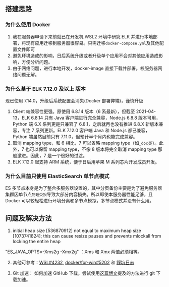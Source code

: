 ## 搭建思路

### 为什么使用 Docker

1. 我在服务器申请下来前就已在开发机 WSL2 环境中研究 ELK 并进行本地部署，将现有应用迁移到服务器很容易。只需迁移`docker-compose.yml`及其他配置文件即可
2. 避免环境造成的影响，日后系统升级或者升级单个应用不会对其他应用造成影响，方便分析问题。
3. 由于网络问题，进行本地开发，docker-image 直接下载并部署。校服务器网络问题无解。

### 为什么基于 ELK 7.12.0 及以上 版本

现已使用 7.14.0，升级后系统配置会消失(Docker 部署弊端)，谨慎升级

1. Client 端兼容性更强。原使用 6.8.14 版本（6 系最新），但截至 2021-04-13，ELK 6.8.14 只有 Java 客户端进行完全兼容，Node.js 6.8.8 版本可用，Python 端 6.X 系列更是只兼容了 6.8.1，之后就再也没有推进 6.8.X 新版本兼容，专注 7 系列更新。ELK 7.12.0 客户端 Java 和 Node.js 都已兼容，Python 端虽然目前只有 7.11.0，但预计半个月内也能完成兼容。
2. 取消 mapping type，和 6 相比，7 可以省略 mapping type（如`_doc`类）。此外，7 也可以保留 mapping type，不像 8 版本将完全取消 mapping type 那般激进。因此，7 是一个很好的过渡。
3. ELK 7.12.0 起支持 ARM 系统，便于日后用苹果 M 系列芯片开发成员开发。

### 为什么目前只使用 ElasticSearch 单节点模式

ES 多节点本身是为了整合多服务器设置的，其中分页备份主要是为了避免服务器集群因单节点`物理受损`导致大部分内容损失。所以即使本服务器性能足够，且 Docker 可以较轻松进行环境分离和多节点模拟，多节点模式并没有什么用。

## 问题及解决方法

1.  initial heap size [536870912] not equal to maximum heap size [1073741824]; this can cause resize pauses and prevents mlockall from locking the entire heap

"ES_JAVA_OPTS=-Xms2g -Xmx2g" ：Xms 和 Xmx 两值必须相等。

2. 其他可参考：[WSL#4232](https://github.com/microsoft/WSL/issues/4232), [docker/for-win#5202](https://github.com/docker/for-win/issues/5202) 和 [踩坑日志](https://gricn.github.io/%E6%8A%80%E6%9C%AF%E5%88%86%E4%BA%AB/ELK_build/)

3. Git 加速： 如何加速 GitHub 下载。尝试使用[这篇博文](https://blog.frytea.com/archives/504/)提及的方法进行 git 下载加速。
